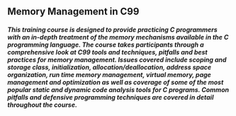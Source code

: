 ## Memory Management in C99

##### This training course is designed to provide practicing C programmers with an in-depth treatment of the memory mechanisms available in the C programming language. The course takes participants through a comprehensive look at C99 tools and techniques, pitfalls and best practices for memory management. Issues covered include scoping and storage class, initialization, allocation/deallocation, address space organization, run time memory management, virtual memory, page management and optimization as well as coverage of some of the most popular static and dynamic code analysis tools for C programs. Common pitfalls and defensive programming techniques are covered in detail throughout the course.